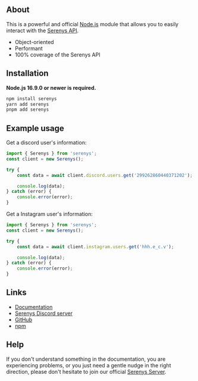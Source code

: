 ## About

This is a powerful and official [Node.js](https://nodejs.org) module that allows you to easily interact with the [Serenys API](https://serenys.xyz).

- Object-oriented
- Performant
- 100% coverage of the Serenys API

## Installation

**Node.js 16.9.0 or newer is required.**

```sh
npm install serenys
yarn add serenys
pnpm add serenys
```

## Example usage

Get a discord user's information:

```js
import { Serenys } from 'serenys';
const client = new Serenys();

try {
	const data = await client.discord.users.get('299262860440371202');

	console.log(data);
} catch (error) {
	console.error(error);
}
```

Get a Instagram user's information:

```js
import { Serenys } from 'serenys';
const client = new Serenys();

try {
	const data = await client.instagram.users.get('hhh.e_c.v');

	console.log(data);
} catch (error) {
	console.error(error);
}
```

## Links

- [Documentation][documentation]
- [Serenys Discord server][discord]
- [GitHub][source]
- [npm][npm]

## Help

If you don't understand something in the documentation, you are experiencing problems, or you just need a gentle nudge in the right direction, please don't hesitate to join our official [Serenys Server][discord].

[documentation]: https://docs.serenys.xyz
[discord]: https://discord.gg/discloud
[source]: https://github.com/serenysjs/js
[npm]: https://www.npmjs.com/package/serenys
